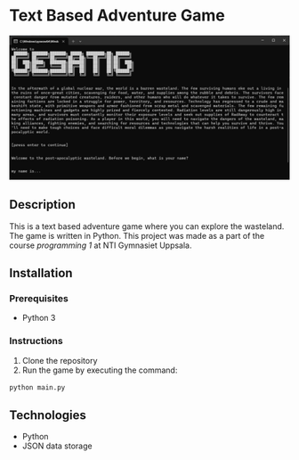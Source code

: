 # Text Based Adventure Game

![Screenshot](screenshots/main-screen.png)

## Description
This is a text based adventure game where you can explore the wasteland. The game is written in Python. This project was made as a part of the course *programming 1* at NTI Gymnasiet Uppsala.

## Installation

### Prerequisites
- Python 3

### Instructions
1. Clone the repository
2. Run the game by executing the command:
```bash
python main.py
```

## Technologies
- Python
- JSON data storage
